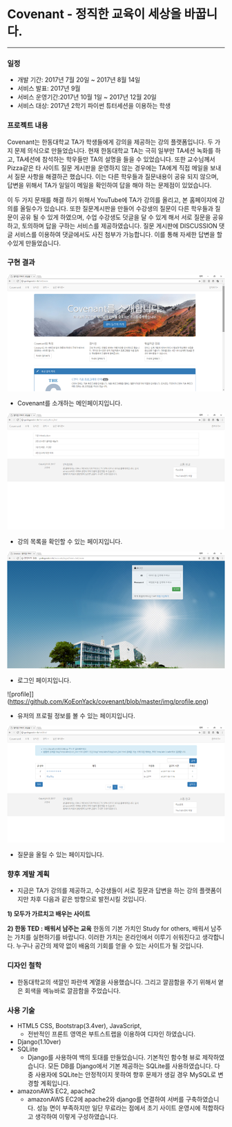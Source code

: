 # Covenant - 정직한 교육이 세상을 바꿉니다.
------------

### 일정
- 개발 기간: 2017년 7월 20일 ~ 2017년 8월 14일
- 서비스 발표: 2017년 9월 
- 서비스 운영기간:2017년 10월 1일 ~ 2017년 12월 20일
- 서비스 대상: 2017년 2학기 파이썬 튜터세션을 이용하는 학생  


### 프로젝트 내용
 Covenant는 한동대학교 TA가 학생들에게 강의을 제공하는 강의 플랫폼입니다. 두 가지 문제 의식으로 만들었습니다. 현재 한동대학교 TA는 극히 일부만 TA세션 녹화를 하고, TA세션에 참석하는 학우들만 TA의 설명을 들을 수 있었습니다. 또한 교수님께서 Pizza같은 타 사이트 질문 게시판을 운영하지 않는 경우에는 TA에게 직접 메일을 보내서 질문 사항을 해결하곤 했습니다. 이는 다른 학우들과 질문내용이 공유 되지 않으며, 답변을 위해서 TA가 일일이 메일을 확인하여 답을 해야 하는 문제점이 있었습니다. 

 이 두 가지 문재를 해결 하기 위해서 YouTube에 TA가 강의를 올리고, 본 홈페이지에 강의를 올릴수가 있습니다. 또한 질문계시판을 만들어 수강생의 질문이 다른 학우들과 질문이 공유 될 수 있게 하였으며, 수업 수강생도 덧글을 달 수 있게 해서 서로 질문을 공유하고, 토의하며 답을 구하는 서비스를 제공하였습니다. 질문 게시판에 DISCUSSION 댓글 서비스를 이용하여 댓글에서도 사진 첨부가 가능합니다. 이를 통해 자세한 답변을 할 수있게 만들었습니다.


### 구현 결과

![main](https://github.com/KoEonYack/covenant/blob/master/img/main.png)
- Covenant를 소개하는 메인페이지입니다. 


![lectureList](https://github.com/KoEonYack/covenant/blob/master/img/lecturelist.png)
- 강의 목록을 확인할 수 있는 페이지입니다. 


![login](https://github.com/KoEonYack/covenant/blob/master/img/login.png)
- 로그인 페이지입니다.


![profile]](https://github.com/KoEonYack/covenant/blob/master/img/profile.png)
- 유저의 프로필 정보를 볼 수 있는 페이지입니다. 


![question](https://github.com/KoEonYack/covenant/blob/master/img/question.png)
- 질문을 올릴 수 있는 페이지입니다. 



### 향후 계발 계획
- 지금은 TA가 강의를 제공하고, 수강생들이 서로 질문과 답변을 하는 강의 플랫폼이지만 차후 다음과 같은 방향으로 발전시킬 것입니다.

**1) 모두가 가르치고 배우는 사이트**

**2) 한동 TED : 배워서 남주는 교육**
   한동의 기본 가치인 Study for others, 배워서 남주는 가치를 실현하기를 바랍니다. 이러한 가치는 온라인에서 이루기 쉬워진다고 생각합니다. 누구나 공간의 제약 없이 배움의 기회를 얻을 수 있는 사이트가 될 것입니다. 

### 디자인 철학
- 한동대학교의 색깔인 파란색 계열을 사용했습니다. 그리고 깔끔함을 주기 위해서 옅은 회색을 메뉴바로 깔끔함을 주었습니다. 


### 사용 기술
- HTML5 CSS, Bootstrap(3.4ver), JavaScript, 
    *  전반적인 프론트 영역은 부트스트랩을 이용하여 디자인 하였습니다.
- Django(1.10ver)
- SQLiite
    *  Django를 사용하여 백의 토대를 만들었습니다. 기본적인 함수형 뷰로 제작하였습니다. 모든 DB를 Django에서 기본 제공하는 SQLite를 사용하였습니다. 다중 사용자에 SQLite는 안정적이지 못하여 향후 문제가 생길 경우 MySQL로 변경할 계획입니다. 
- amazonAWS EC2, apache2
    * amazonAWS EC2에 apache2와 django를 연결하여 서버를 구축하였습니다. 성능 면이 부족하지만 일단 무료라는 점에서 초기 사이트 운영시에 적합하다고 생각하여 이렇게 구성하였습니다.  